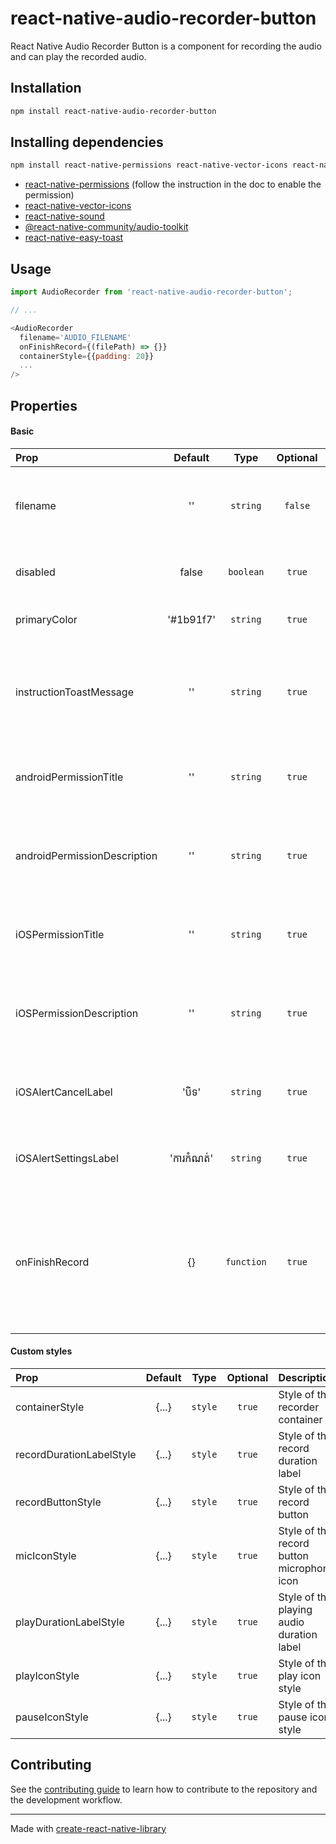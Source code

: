 # react-native-audio-recorder-button

React Native Audio Recorder Button is a component for recording the audio and can play the recorded audio.

## Installation

```sh
npm install react-native-audio-recorder-button
```

## Installing dependencies

```sh
npm install react-native-permissions react-native-vector-icons react-native-sound @react-native-community/audio-toolkit react-native-easy-toast
```
- [react-native-permissions](https://github.com/zoontek/react-native-permissions) (follow the instruction in the doc to enable the permission)
- [react-native-vector-icons](https://github.com/oblador/react-native-vector-icons)
- [react-native-sound](https://github.com/zmxv/react-native-sound)
- [@react-native-community/audio-toolkit](https://github.com/react-native-audio-toolkit/react-native-audio-toolkit)
- [react-native-easy-toast](https://github.com/crazycodeboy/react-native-easy-toast)

## Usage

```js
import AudioRecorder from 'react-native-audio-recorder-button';

// ...

<AudioRecorder
  filename='AUDIO_FILENAME'
  onFinishRecord={(filePath) => {}}
  containerStyle={{padding: 20}}
  ...
/>
```

## Properties
#### Basic

| Prop                        |    Default    |    Type    |  Optional  | Description                                                                |
| :-------------------------- | :-----------: | :--------: | :--------: | :------------------------------------------------------------------------- |
| filename                    |      ''       |  `string`  |   `false`  | Filename of the recorded audio  (ex: test-audio.mp4)        |
| disabled                    |     false     |  `boolean` |   `true`   | Status to disable the record button               |
| primaryColor                |   '#1b91f7'   |  `string`  |   `true`   | Primary color of the buttons               |
| instructionToastMessage     |      ''       |  `string`  |   `true`   | Toast message that will show when pressed on the record button (not long press)       |
| androidPermissionTitle      |      ''       |  `string`  |   `true`   | The title of the request microphone permission on Android        |
| androidPermissionDescription|      ''       |  `string`  |   `true`   | The description of the request microphone permission on Android       |
| iOSPermissionTitle          |      ''       |  `string`  |   `true`   | The title of the request microphone permission on iOS        |
| iOSPermissionDescription    |      ''       |  `string`  |   `true`   | The description of the request microphone permission on iOS       |
| iOSAlertCancelLabel         |     'បិទ'      |  `string`  |   `true`   | The left button label of the iOS permission alert          |
| iOSAlertSettingsLabel       |    'ការកំណត់'   |  `string`  |   `true`   | The right button label of the iOS permission alert         |
| onFinishRecord              |      {}       | `function` |   `true`   | The function that will called when stop recording. It returns with the recorded audio file path |


#### Custom styles

| Prop                        |   Default   |   Type    |  Optional  | Description                                                |
| :-------------------------- | :---------: | :-------: | :--------: | :--------------------------------------------------------- |
| containerStyle              |    {...}    |  `style`  |   `true`   | Style of the recorder container                            |
| recordDurationLabelStyle    |    {...}    |  `style`  |   `true`   | Style of the record duration label                         |
| recordButtonStyle           |    {...}    |  `style`  |   `true`   | Style of the record button                        |
| micIconStyle                |    {...}    |  `style`  |   `true`   | Style of the record button microphone icon             |
| playDurationLabelStyle      |    {...}    |  `style`  |   `true`   | Style of the playing audio duration label          |
| playIconStyle               |    {...}    |  `style`  |   `true`   | Style of the play icon style             |
| pauseIconStyle              |    {...}    |  `style`  |   `true`   | Style of the pause icon style            |

## Contributing

See the [contributing guide](CONTRIBUTING.md) to learn how to contribute to the repository and the development workflow.

---

Made with [create-react-native-library](https://github.com/callstack/react-native-builder-bob)
